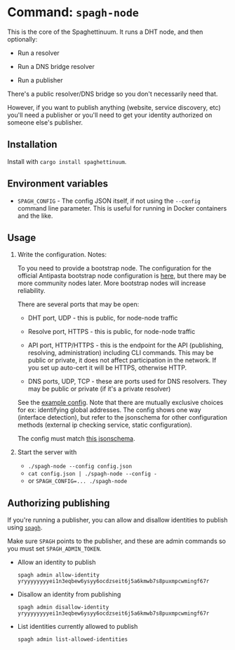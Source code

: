 # Command: `spagh-node`

This is the core of the Spaghettinuum. It runs a DHT node, and then optionally:

- Run a resolver

- Run a DNS bridge resolver

- Run a publisher

There's a public resolver/DNS bridge so you don't necessarily need that.

However, if you want to publish anything (website, service discovery, etc) you'll need a publisher or you'll need to get your identity authorized on someone else's publisher.

## Installation

Install with `cargo install spaghettinuum`.

## Environment variables

- `SPAGH_CONFIG` - The config JSON itself, if not using the `--config` command line parameter. This is useful for running in Docker containers and the like.

## Usage

1. Write the configuration. Notes:

   To you need to provide a bootstrap node. The configuration for the official Antipasta bootstrap node configuration is [here](https://github.com/andrewbaxter/antipasta#bootstrap-a-spaghettinuum-node), but there may be more community nodes later. More bootstrap nodes will increase reliability.

   There are several ports that may be open:

   - DHT port, UDP - this is public, for node-node traffic

   - Resolve port, HTTPS - this is public, for node-node traffic

   - API port, HTTP/HTTPS - this is the endpoint for the API (publishing, resolving, administration) including CLI commands. This may be public or private, it does not affect participation in the network. If you set up auto-cert it will be HTTPS, otherwise HTTP.

   - DNS ports, UDP, TCP - these are ports used for DNS resolvers. They may be public or private (if it's a private resolver)

   See the [example config](./examples/spagh_node_full.json). Note that there are mutually exclusive choices for ex: identifying global addresses. The config shows one way (interface detection), but refer to the jsonschema for other configuration methods (external ip checking service, static configuration).

   The config must match [this jsonschema](./schemas/config_spagh_node.schema.json).

1. Start the server with

   - `./spagh-node --config config.json`
   - `cat config.json | ./spagh-node --config -`
   - or `SPAGH_CONFIG=... ./spagh-node`

## Authorizing publishing

If you're running a publisher, you can allow and disallow identities to publish using [`spagh`](./reference_spagh.md).

Make sure `SPAGH` points to the publisher, and these are admin commands so you must set `SPAGH_ADMIN_TOKEN`.

- Allow an identity to publish

  `spagh admin allow-identity yryyyyyyyyei1n3eqbew6ysyy6ocdzseit6j5a6kmwb7s8puxmpcwmingf67r`

- Disallow an identity from publishing

  `spagh admin disallow-identity yryyyyyyyyei1n3eqbew6ysyy6ocdzseit6j5a6kmwb7s8puxmpcwmingf67r`

- List identities currently allowed to publish

  `spagh admin list-allowed-identities`
